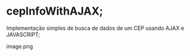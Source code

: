# cepInfoWithAJAX;

Implementação simples de busca de dados de um CEP usando AJAX e JAVASCRIPT;

image.png
